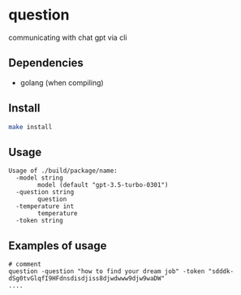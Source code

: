 # question

communicating with chat gpt via cli

## Dependencies

- golang (when compiling)

## Install

```sh
make install
```

## Usage

```
Usage of ./build/package/name:
  -model string
        model (default "gpt-3.5-turbo-0301")
  -question string
        question
  -temperature int
        temperature
  -token string

```

## Examples of usage

```
# comment
question -question "how to find your dream job" -token "sdddk-dSg0tvGlqfI9HFdnsdisdjiss8djwdwww9djw9waDW"
....
```

